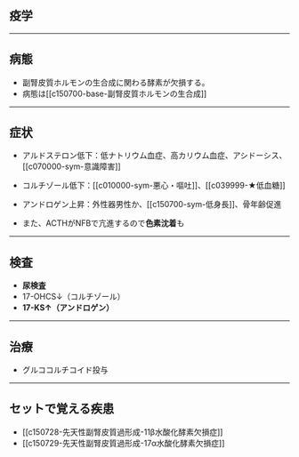 ## 疫学
---
## 病態
- 副腎皮質ホルモンの生合成に関わる酵素が欠損する。
- 病態は[[c150700-base-副腎皮質ホルモンの生合成]]
---
## 症状
- アルドステロン低下：低ナトリウム血症、高カリウム血症、アシドーシス、[[c070000-sym-意識障害]]
- コルチゾール低下：[[c010000-sym-悪心・嘔吐]]、[[c039999-★低血糖]]
- アンドロゲン上昇：外性器男性か、[[c150700-sym-低身長]]、骨年齢促進

- また、ACTHがNFBで亢進するので**色素沈着**も
---
## 検査
- **尿検査**
- 17-OHCS↓（コルチゾール）
- **17-KS↑（アンドロゲン）**
---
## 治療
- グルココルチコイド投与
---
## セットで覚える疾患
- [[c150728-先天性副腎皮質過形成-11β水酸化酵素欠損症]]
- [[c150729-先天性副腎皮質過形成-17α水酸化酵素欠損症]]

